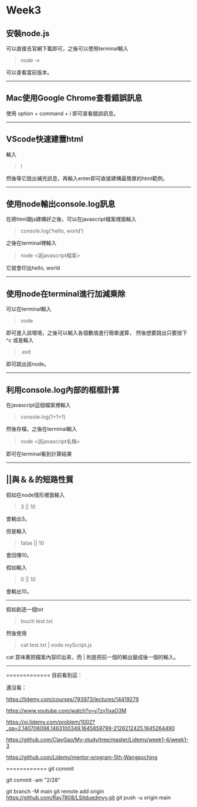 # Week3
## 安裝node.js
可以直接去官網下載即可，之後可以使用terminal輸入
> node -v

可以查看當前版本。

---
## Mac使用Google Chrome查看錯誤訊息
使用 option + command + i 即可查看錯誤訊息。

---

## VScode快速建置html
輸入
> !

然後等它跳出補充訊息，再輸入enter即可直接建構最簡單的html範例。

---
## 使用node輸出console.log訊息
在將html跟js建構好之後，可以在javascript檔案裡面輸入
> console.log('hello, world')

之後在terminal裡輸入
>node <該javascript檔案>

它就會印出hello, world

---
## 使用node在terminal進行加減乘除
可以在terminal輸入
> node

即可進入該環境，之後可以輸入各個數值進行簡單運算，
然後想要跳出只要按下 ^c 或是輸入
> .exit

即可跳出該node。

---

## 利用console.log內部的框框計算
在javascript這個檔案裡輸入
> console.log(1+1+1)

然後存檔，之後在terminal輸入
> node <該javascript名稱>

即可在terminal看到計算結果

---

## ||與＆＆的短路性質
假如在node情形裡面輸入
> 3 || 10

會輸出3。

但是輸入
> false || 10

會回傳10。

假如輸入
> 0 || 10

會輸出10。

---

假如創造一個txt

> touch test.txt

然後使用

> cat test.txt | node myScript.js

cat 意味著把檔案內容印出來，而 | 則是把前一個的輸出變成後一個的輸入。

---



=============
目前看到這：

還沒看：

https://lidemy.com/courses/793973/lectures/14419279

https://www.youtube.com/watch?v=v7zv1ixaO3M

https://oj.lidemy.com/problem/1002?_ga=2.140706098.1463100349.1645859799-2126212425.1645264490

https://github.com/ClayGao/My-study/tree/master/Lidemy/week1-4/week1-3

https://github.com/Lidemy/mentor-program-5th-Wangpoching  


============
git commit


git commit -am "2/28"

git branch -M main
git remote add origin https://github.com/Ray7808/LSitduedmyy.git
git push -u origin main